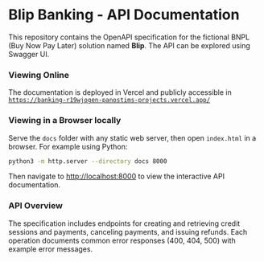 # Blip Banking - API Documentation

This repository contains the OpenAPI specification for the fictional BNPL (Buy Now Pay Later) solution named **Blip**. The API can be explored using Swagger UI.

### Viewing Online

The documentation is deployed in Vercel and publicly accessible in [`https://banking-r19wjogen-panostims-projects.vercel.app/`](https://banking-r19wjogen-panostims-projects.vercel.app/)

### Viewing in a Browser locally

Serve the `docs` folder with any static web server, then open `index.html` in a browser. For example using Python:

```bash
python3 -m http.server --directory docs 8000
```

Then navigate to <http://localhost:8000> to view the interactive API documentation.

### API Overview

The specification includes endpoints for creating and retrieving credit sessions and payments, canceling payments, and issuing refunds. Each operation documents common error responses (400, 404, 500) with example error messages.
